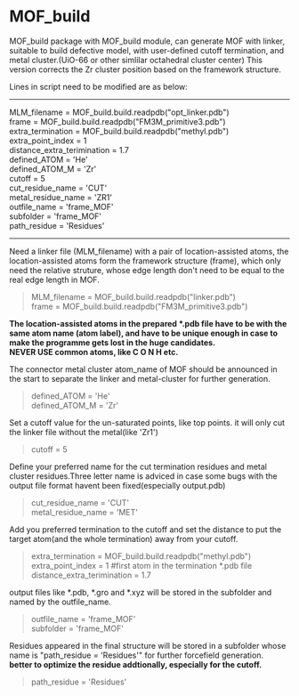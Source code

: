 # MOF_build

MOF_build package with MOF_build module, can generate MOF with linker, suitable to build defective model, with user-defined cutoff termination, and metal cluster.(UiO-66 or other simlilar octahedral cluster center)
This version corrects the Zr cluster position based on the framework structure.

Lines in script need to be modified are as below:


--- 

MLM_filename = MOF_build.build.readpdb("opt_linker.pdb") \
frame = MOF_build.build.readpdb("FM3M_primitive3.pdb") \
extra_termination = MOF_build.build.readpdb("methyl.pdb") \
extra_point_index = 1 \
distance_extra_terimination = 1.7 \
defined_ATOM = 'He' \
defined_ATOM_M = 'Zr' \
cutoff = 5 \
cut_residue_name = 'CUT' \
metal_residue_name = 'ZR1' \
outfile_name = 'frame_MOF' \
subfolder = 'frame_MOF' \
path_residue = 'Residues' 

--- 


Need a linker file (MLM_filename) with a pair of location-assisted atoms, the location-assisted atoms form the framework structure (frame),
which only need the relative struture, whose edge length don't need to be equal to the real edge length in MOF.

>MLM_filename = MOF_build.build.readpdb("linker.pdb") \
  frame = MOF_build.build.readpdb("FM3M_primitive3.pdb")      


**The location-assisted atoms in the prepared *.pdb file have to be with the same atom name (atom label), and have to be unique enough in case to make the programme gets lost in the huge candidates.**\
**NEVER USE common atoms, like C O N H etc.**

The connector metal cluster atom_name of MOF should be announced in the start to separate the linker and metal-cluster for further generation.

>defined_ATOM = 'He'\
  defined_ATOM_M = 'Zr'

Set a cutoff value for the un-saturated points, like top points. it will only cut the linker file without the metal(like 'Zr1')

>cutoff = 5


Define your preferred name for the cut termination residues and metal cluster residues.Three letter name is adviced in case some bugs with the output file format havent been fixed(especially output.pdb)

>cut_residue_name = 'CUT'\
  metal_residue_name = 'MET'

Add you preferred termination to the cutoff and set the distance to put the target atom(and the whole termination) away from your cutoff.

>extra_termination = MOF_build.build.readpdb("methyl.pdb")\
>extra_point_index = 1 #first atom in the termination *.pdb file\
>distance_extra_terimination = 1.7

output files like *.pdb, *.gro and *.xyz will be stored in the subfolder and named by the outfile_name.

>outfile_name = 'frame_MOF'\
>subfolder = 'frame_MOF'

Residues appeared in the final structure will be stored in a subfolder whose name is "path_residue = 'Residues'" for further forcefield generation.\
**better to optimize the residue addtionally, especially for the cutoff.**

>path_residue = 'Residues'
